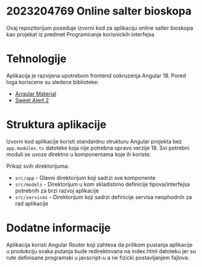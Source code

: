 # 2023204769 Online salter bioskopa

Ovaj repozitorijum poseduje izvorni kod za aplikaciju online salter bioskopa kao projekat iz predmet Programiranje korisnickih interfejsa

# Tehnologije

Aplikacija je razvijena upotrebom frontend ookruzenja Angular 18. Pored toga koriscene su sledece biblioteke:

- [Angular Material](https://material.angular.io)
- [Sweet Alert 2](https://sweetalert2.github.io)


# Struktura aplikacije

Izvorni kod aplikacije koristi standardnu strukturu Angular projekta bez `app.modules.ts` datoteke koja nije potrebna upravo verzije 18. Svi potrebni moduli se uvoze direktno u komponentama koje ih koriste.

Prikaz svih direktorijuma:


- `src/app` - Glavni direktorijum koji sadrzi sve komponente
- `src/models` - Direktorijum u kom skladistimo definicije tipova/interfejsa potrebnih za brzi razvoj aplikacije
- `src/services` - Direktorijum koji sadrzi definicije servisa neophodnih za rad aplikacije



# Dodatne informacije

Aplikacija koristi Angular Router koji zahteva da prilikom pustanja aplikacije u produkciju svaka putanja bude redirektovana na index.html datoteku jer su rute definisane programski u javscript-u a ne fizicki postavljanjem fajlova.

